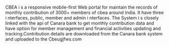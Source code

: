 CBEA i s a responsive mobile-first Web portal for maintain the records of monthly contribution of 3000+
members of cbea around India. It have three i nterfaces, public, member and admin i nterfaces. The System i s closely
linked with the api of Canara bank to get monthly contribution data and have option for member management and
financial activities updating and tracking.Contribution details are downloaded from the Canara bank system and
uploaded to the Cbeugjfws.com